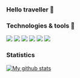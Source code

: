 ### Hello traveller 👋

### Technologies & tools 🔨

![](https://img.shields.io/badge/React-A-green?logo=react) 
![](https://img.shields.io/badge/Gatsby-A-green?logo=gatsby)
![](https://img.shields.io/badge/Figma-A-green?logo=figma)
![](https://img.shields.io/badge/MongoDb-B+-yellow?logo=mongodb)
![](https://img.shields.io/badge/Typescript-B+-yellow?logo=typescript)
![](https://img.shields.io/badge/Microsoft's_Java-B+-yellow?logo=c#)

### Statistics 
[![My github stats](https://github-readme-stats.vercel.app/api?username=anav0)](https://github.com/anav0/github-readme-stats)
